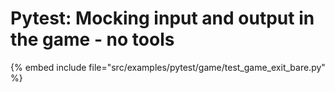 # Pytest: Mocking input and output in the game - no tools

{% embed include file="src/examples/pytest/game/test_game_exit_bare.py" %}
